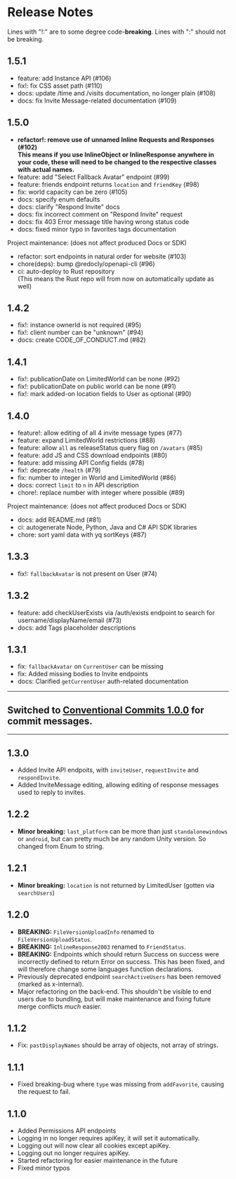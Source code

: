# Release Notes

Lines with "!:" are to some degree code-**breaking**. Lines with ":" should not be breaking.

## 1.5.1

* feature: add Instance API (#106)
* fix!: fix CSS asset path (#110) 
* docs: update /time and /visits documentation, no longer plain (#108)
* docs: fix Invite Message-related documentation (#109) 

## 1.5.0

* **refactor!: remove use of unnamed Inline Requests and Responses (#102)**<br>
  **This means if you use InlineObject or InlineResponse anywhere in your code, these will need to be changed to the respective classes with actual names.**
* feature: add "Select Fallback Avatar" endpoint (#99)
* feature: friends endpoint returns `location` and `friendKey` (#98)
* fix: world capacity can be zero (#105)
* docs: specify enum defaults
* docs: clarify "Respond Invite" docs
* docs: fix incorrect comment on "Respond Invite" request
* docs: fix 403 Error message title having wrong status code
* docs: fixed minor typo in favorites tags documentation

Project maintenance: (does not affect produced Docs or SDK)
* refactor: sort endpoints in natural order for website (#103)
* chore(deps): bump @redocly/openapi-cli (#96)
* ci: auto-deploy to Rust repository<br>
  (This means the Rust repo will from now on automatically update as well)

## 1.4.2

* fix!: instance ownerId is not required (#95)
* fix!: client number can be "unknown" (#94)
* docs: create CODE_OF_CONDUCT.md (#82)

## 1.4.1

* fix!: publicationDate on LimitedWorld can be none (#92) 
* fix!: publicationDate on public world can be none (#91) 
* fix!: mark added-on location fields to User as optional (#90) 

## 1.4.0

* feature!: allow editing of all 4 invite message types (#77)
* feature: expand LimitedWorld restrictions (#88)
* feature: allow `all` as releaseStatus query flag on `/avatars` (#85)
* feature: add JS and CSS download endpoints (#80)
* feature: add missing API Config fields (#78)
* fix!: deprecate `/health` (#79)
* fix: number to integer in World and LimitedWorld (#86)
* docs: correct `limit` to `n` in API description
* chore!: replace number with integer where possible (#89)

Project maintenance: (does not affect produced Docs or SDK)
* docs: add README.md (#81)
* ci: autogenerate Node, Python, Java and C# API SDK libraries
* chore: sort yaml data with yq sortKeys (#87)

## 1.3.3

* fix!: `fallbackAvatar` is not present on User (#74)

## 1.3.2

* feature: add checkUserExists via /auth/exists endpoint to search for username/displayName/email (#73)
* docs: add Tags placeholder descriptions

## 1.3.1

* fix: `fallbackAvatar` on `CurrentUser` can be missing
* fix: Added missing bodies to Invite endpoints
* docs: Clarified `getCurrentUser` auth-related documentation

---

## Switched to [Conventional Commits 1.0.0](https://www.conventionalcommits.org/en/v1.0.0/) for commit messages.

---

## 1.3.0

* Added Invite API endpoits, with `inviteUser`, `requestInvite` and `respondInvite`.
* Added InviteMessage editing, allowing editing of response messages used to reply to invites.

## 1.2.2

* **Minor breaking:** `last_platform` can be more than just `standalonewindows` or `android`, but can pretty much be any random Unity version. So changed from Enum to string.

## 1.2.1

* **Minor breaking:** `location` is not returned by LimitedUser (gotten via `searchUsers`)

## 1.2.0

* **BREAKING:** `FileVersionUploadInfo` renamed to `FileVersionUploadStatus`.
* **BREAKING:** `InlineResponse2003` renamed to `FriendStatus`.
* **BREAKING:** Endpoints which should return Success on success were incorrectly defined to return Error on success. This has been fixed, and will therefore change some languages function declarations.
* Previously deprecated endpoint `searchActiveUsers` has been removed (marked as x-internal).
* Major refactoring on the back-end. This shouldn't be visible to end users due to bundling, but will make maintenance and fixing future merge conflicts *much* easier.

## 1.1.2

* Fix: `pastDisplayNames` should be array of objects, not array of strings.

## 1.1.1

* Fixed breaking-bug where `type` was missing from `addFavorite`, causing the request to fail.

## 1.1.0

* Added Permissions API endpoints
* Logging in no longer requires apiKey, it will set it automatically.
* Logging out will now clear all cookies except apiKey.
* Logging out no longer requires apiKey.
* Started refactoring for easier maintenance in the future
* Fixed minor typos
